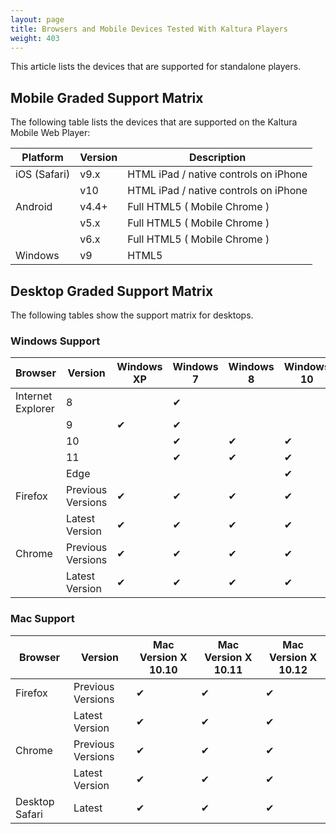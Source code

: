 ```yaml
---
layout: page
title: Browsers and Mobile Devices Tested With Kaltura Players
weight: 403
---
```




This article lists the devices that are supported for standalone players.

## Mobile Graded Support Matrix  

The following table lists the devices that are supported on the Kaltura Mobile Web Player:  

| Platform     | Version                      | Description                           |
|--------------|------------------------------|---------------------------------------|
| iOS (Safari) | v9.x                         | HTML iPad / native controls on iPhone |
|              | v10                          | HTML iPad / native controls on iPhone |
| Android      | v4.4+                        | Full HTML5 ( Mobile Chrome )          |
|          | v5.x |   Full HTML5 ( Mobile Chrome )                                    |
|         | v6.x  |   Full HTML5 ( Mobile Chrome )                                    |
| Windows      | v9                           | HTML5                                 |

## Desktop Graded Support Matrix  

The following tables show the support matrix for desktops.


### Windows Support  

| Browser           | Version           | Windows XP      | Windows 7 | Windows 8 | Windows 10 |
|-------------------|-------------------|-----------------|-----------|-----------|------------|
| Internet Explorer | 8                 |       | &#10004;  |          |           |
|                   | 9                 |  &#10004;               |  &#10004;         |          |           |
|                   | 10                |                |  &#10004;         |  &#10004;         |  &#10004;          |
|                   | 11                |                |  &#10004;         |  &#10004;         |  &#10004;          |
|                   | Edge              |                |          |          |  &#10004;          |
| Firefox           | Previous Versions |  &#10004;               |  &#10004;         |  &#10004;         |  &#10004;          |
|                   | Latest Version    |  &#10004;               |  &#10004;         |  &#10004;         |  &#10004;          |
| Chrome            | Previous Versions |  &#10004;               |  &#10004;         |  &#10004;         |  &#10004;          |
|                   | Latest Version    |  &#10004;               |  &#10004;         |  &#10004;         |  &#10004;          |


### Mac Support  

|    Browser          |    Version         |    Mac Version X 10.10  |     Mac Version X 10.11   | Mac Version X 10.12        |
|----------------------|-------------------------|-------------------|---------------|---------------|
|    Firefox           |    Previous Versions    |     &#10004;              |     &#10004;          |     &#10004;          |
|                      |    Latest Version       |     &#10004;              |     &#10004;          |     &#10004;          |
|    Chrome            |    Previous Versions    |     &#10004;              |     &#10004;          |     &#10004;          |
|                      |    Latest Version       |     &#10004;              |     &#10004;          |     &#10004;          |
|    Desktop Safari    |    Latest               |     &#10004;              |     &#10004;          |     &#10004;          |
